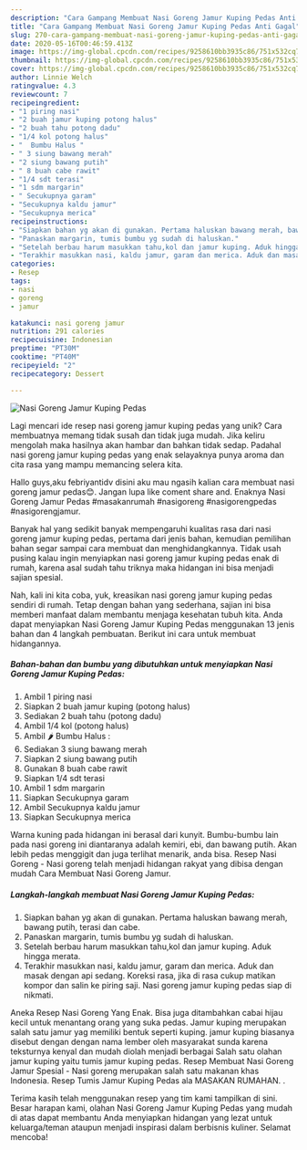 ```yaml
---
description: "Cara Gampang Membuat Nasi Goreng Jamur Kuping Pedas Anti Gagal"
title: "Cara Gampang Membuat Nasi Goreng Jamur Kuping Pedas Anti Gagal"
slug: 270-cara-gampang-membuat-nasi-goreng-jamur-kuping-pedas-anti-gagal
date: 2020-05-16T00:46:59.413Z
image: https://img-global.cpcdn.com/recipes/9258610bb3935c86/751x532cq70/nasi-goreng-jamur-kuping-pedas-foto-resep-utama.jpg
thumbnail: https://img-global.cpcdn.com/recipes/9258610bb3935c86/751x532cq70/nasi-goreng-jamur-kuping-pedas-foto-resep-utama.jpg
cover: https://img-global.cpcdn.com/recipes/9258610bb3935c86/751x532cq70/nasi-goreng-jamur-kuping-pedas-foto-resep-utama.jpg
author: Linnie Welch
ratingvalue: 4.3
reviewcount: 7
recipeingredient:
- "1 piring nasi"
- "2 buah jamur kuping potong halus"
- "2 buah tahu potong dadu"
- "1/4 kol potong halus"
- "  Bumbu Halus "
- " 3 siung bawang merah"
- "2 siung bawang putih"
- " 8 buah cabe rawit"
- "1/4 sdt terasi"
- "1 sdm margarin"
- " Secukupnya garam"
- "Secukupnya kaldu jamur"
- "Secukupnya merica"
recipeinstructions:
- "Siapkan bahan yg akan di gunakan. Pertama haluskan bawang merah, bawang putih, terasi dan cabe."
- "Panaskan margarin, tumis bumbu yg sudah di haluskan."
- "Setelah berbau harum masukkan tahu,kol dan jamur kuping. Aduk hingga merata."
- "Terakhir masukkan nasi, kaldu jamur, garam dan merica. Aduk dan masak dengan api sedang. Koreksi rasa, jika di rasa cukup matikan kompor dan salin ke piring saji. Nasi goreng jamur kuping pedas siap di nikmati."
categories:
- Resep
tags:
- nasi
- goreng
- jamur

katakunci: nasi goreng jamur 
nutrition: 291 calories
recipecuisine: Indonesian
preptime: "PT30M"
cooktime: "PT40M"
recipeyield: "2"
recipecategory: Dessert

---
```



![Nasi Goreng Jamur Kuping Pedas](https://img-global.cpcdn.com/recipes/9258610bb3935c86/751x532cq70/nasi-goreng-jamur-kuping-pedas-foto-resep-utama.jpg)

Lagi mencari ide resep nasi goreng jamur kuping pedas yang unik? Cara membuatnya memang tidak susah dan tidak juga mudah. Jika keliru mengolah maka hasilnya akan hambar dan bahkan tidak sedap. Padahal nasi goreng jamur kuping pedas yang enak selayaknya punya aroma dan cita rasa yang mampu memancing selera kita.

Hallo guys,aku febriyantidv disini aku mau ngasih kalian cara membuat nasi goreng jamur pedas😊. Jangan lupa like coment share and. Enaknya Nasi Goreng Jamur Pedas #masakanrumah #nasigoreng #nasigorengpedas #nasigorengjamur.

Banyak hal yang sedikit banyak mempengaruhi kualitas rasa dari nasi goreng jamur kuping pedas, pertama dari jenis bahan, kemudian pemilihan bahan segar sampai cara membuat dan menghidangkannya. Tidak usah pusing kalau ingin menyiapkan nasi goreng jamur kuping pedas enak di rumah, karena asal sudah tahu triknya maka hidangan ini bisa menjadi sajian spesial.


Nah, kali ini kita coba, yuk, kreasikan nasi goreng jamur kuping pedas sendiri di rumah. Tetap dengan bahan yang sederhana, sajian ini bisa memberi manfaat dalam membantu menjaga kesehatan tubuh kita. Anda dapat menyiapkan Nasi Goreng Jamur Kuping Pedas menggunakan 13 jenis bahan dan 4 langkah pembuatan. Berikut ini cara untuk membuat hidangannya.

<!--inarticleads1-->

##### Bahan-bahan dan bumbu yang dibutuhkan untuk menyiapkan Nasi Goreng Jamur Kuping Pedas:

1. Ambil 1 piring nasi
1. Siapkan 2 buah jamur kuping (potong halus)
1. Sediakan 2 buah tahu (potong dadu)
1. Ambil 1/4 kol (potong halus)
1. Ambil  🌶 Bumbu Halus :
1. Sediakan  3 siung bawang merah
1. Siapkan 2 siung bawang putih
1. Gunakan  8 buah cabe rawit
1. Siapkan 1/4 sdt terasi
1. Ambil 1 sdm margarin
1. Siapkan  Secukupnya garam
1. Ambil Secukupnya kaldu jamur
1. Siapkan Secukupnya merica


Warna kuning pada hidangan ini berasal dari kunyit. Bumbu-bumbu lain pada nasi goreng ini diantaranya adalah kemiri, ebi, dan bawang putih. Akan lebih pedas menggigit dan juga terlihat menarik, anda bisa. Resep Nasi Goreng - Nasi goreng telah menjadi hidangan rakyat yang dibisa dengan mudah Cara Membuat Nasi Goreng Jamur. 

<!--inarticleads2-->

##### Langkah-langkah membuat Nasi Goreng Jamur Kuping Pedas:

1. Siapkan bahan yg akan di gunakan. Pertama haluskan bawang merah, bawang putih, terasi dan cabe.
1. Panaskan margarin, tumis bumbu yg sudah di haluskan.
1. Setelah berbau harum masukkan tahu,kol dan jamur kuping. Aduk hingga merata.
1. Terakhir masukkan nasi, kaldu jamur, garam dan merica. Aduk dan masak dengan api sedang. Koreksi rasa, jika di rasa cukup matikan kompor dan salin ke piring saji. Nasi goreng jamur kuping pedas siap di nikmati.


Aneka Resep Nasi Goreng Yang Enak. Bisa juga ditambahkan cabai hijau kecil untuk menantang orang yang suka pedas. Jamur kuping merupakan salah satu jamur yag memiliki bentuk seperti kuping. jamur kuping biasanya disebut dengan dengan nama lember oleh masyarakat sunda karena teksturnya kenyal dan mudah diolah menjadi berbagai Salah satu olahan jamur kuping yaitu tumis jamur kuping pedas. Resep Membuat Nasi Goreng Jamur Spesial - Nasi goreng merupakan salah satu makanan khas Indonesia. Resep Tumis Jamur Kuping Pedas ala MASAKAN RUMAHAN. . 

Terima kasih telah menggunakan resep yang tim kami tampilkan di sini. Besar harapan kami, olahan Nasi Goreng Jamur Kuping Pedas yang mudah di atas dapat membantu Anda menyiapkan hidangan yang lezat untuk keluarga/teman ataupun menjadi inspirasi dalam berbisnis kuliner. Selamat mencoba!

